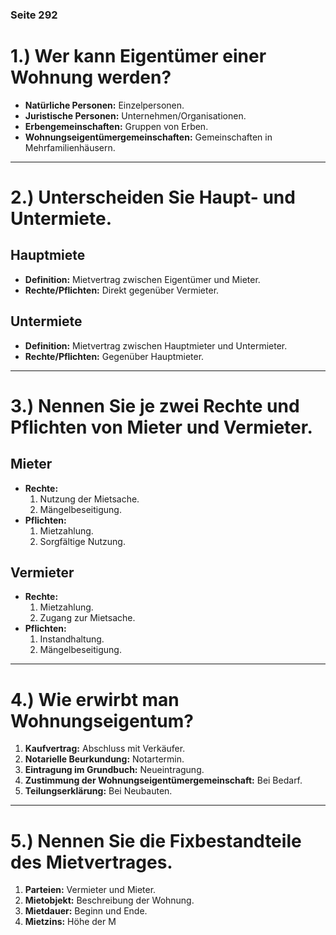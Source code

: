 ### Seite 292

# 1.) Wer kann Eigentümer einer Wohnung werden?
- **Natürliche Personen:** Einzelpersonen.
- **Juristische Personen:** Unternehmen/Organisationen.
- **Erbengemeinschaften:** Gruppen von Erben.
- **Wohnungseigentümergemeinschaften:** Gemeinschaften in Mehrfamilienhäusern.

---

# 2.) Unterscheiden Sie Haupt- und Untermiete.
## Hauptmiete
- **Definition:** Mietvertrag zwischen Eigentümer und Mieter.
- **Rechte/Pflichten:** Direkt gegenüber Vermieter.

## Untermiete
- **Definition:** Mietvertrag zwischen Hauptmieter und Untermieter.
- **Rechte/Pflichten:** Gegenüber Hauptmieter.

---

# 3.) Nennen Sie je zwei Rechte und Pflichten von Mieter und Vermieter.
## Mieter
- **Rechte:**
  1. Nutzung der Mietsache.
  2. Mängelbeseitigung.
- **Pflichten:**
  1. Mietzahlung.
  2. Sorgfältige Nutzung.

## Vermieter
- **Rechte:**
  1. Mietzahlung.
  2. Zugang zur Mietsache.
- **Pflichten:**
  1. Instandhaltung.
  2. Mängelbeseitigung.

---

# 4.) Wie erwirbt man Wohnungseigentum?
1. **Kaufvertrag:** Abschluss mit Verkäufer.
2. **Notarielle Beurkundung:** Notartermin.
3. **Eintragung im Grundbuch:** Neueintragung.
4. **Zustimmung der Wohnungseigentümergemeinschaft:** Bei Bedarf.
5. **Teilungserklärung:** Bei Neubauten.

---

# 5.) Nennen Sie die Fixbestandteile des Mietvertrages.
1. **Parteien:** Vermieter und Mieter.
2. **Mietobjekt:** Beschreibung der Wohnung.
3. **Mietdauer:** Beginn und Ende.
4. **Mietzins:** Höhe der M
